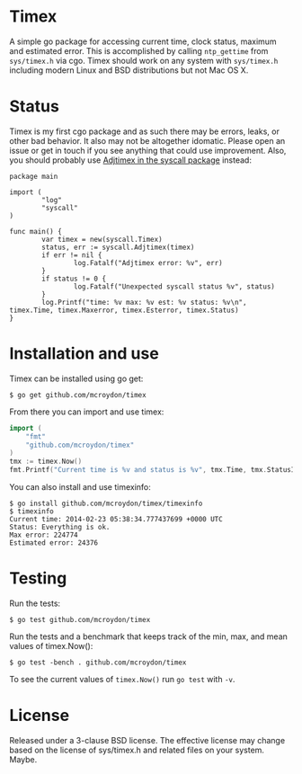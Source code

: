# Timex

A simple go package for accessing current time, clock status, maximum and estimated error. This is accomplished by
calling `ntp_gettime` from `sys/timex.h` via cgo. Timex should work on any system with `sys/timex.h` including modern
Linux and BSD distributions but not Mac OS X.

# Status

Timex is my first cgo package and as such there may be errors, leaks, or other bad behavior. It also may not be
altogether idomatic. Please open an issue or get in touch if you see anything that could use improvement.  Also,
you should probably use [Adjtimex in the syscall package](http://golang.org/pkg/syscall/#Adjtimex) instead:

```
package main

import (
        "log"
        "syscall"
)

func main() {
        var timex = new(syscall.Timex)
        status, err := syscall.Adjtimex(timex)
        if err != nil {
                log.Fatalf("Adjtimex error: %v", err)
        }
        if status != 0 {
                log.Fatalf("Unexpected syscall status %v", status)
        }
        log.Printf("time: %v max: %v est: %v status: %v\n", timex.Time, timex.Maxerror, timex.Esterror, timex.Status)
}
```

# Installation and use

Timex can be installed using go get:

```
$ go get github.com/mcroydon/timex
```

From there you can import and use timex:

```go
import (
    "fmt"
    "github.com/mcroydon/timex"
)
tmx := timex.Now()
fmt.Printf("Current time is %v and status is %v", tmx.Time, tmx.StatusInfo())
```

You can also install and use timexinfo:

```
$ go install github.com/mcroydon/timex/timexinfo
$ timexinfo
Current time: 2014-02-23 05:38:34.777437699 +0000 UTC
Status: Everything is ok.
Max error: 224774
Estimated error: 24376
```

# Testing

Run the tests:

```
$ go test github.com/mcroydon/timex
```

Run the tests and a benchmark that keeps track of the min, max, and mean values of timex.Now():

```
$ go test -bench . github.com/mcroydon/timex
````

To see the current values of `timex.Now()` run `go test` with `-v`.

# License

Released under a 3-clause BSD license.  The effective license may change based on the license of sys/timex.h and
related files on your system. Maybe.